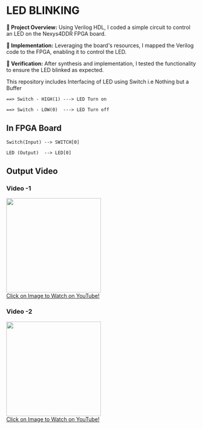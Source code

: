 # LED BLINKING

**🔹 Project Overview:** Using Verilog HDL, I coded a simple circuit to control an LED on the Nexys4DDR FPGA board.

**🔹 Implementation:** Leveraging the board's resources, I mapped the Verilog code to the FPGA, enabling it to control the LED.

**🔹 Verification:** After synthesis and implementation, I tested the functionality to ensure the LED blinked as expected.

  This repository includes Interfacing of LED using Switch i.e Nothing but a Buffer
  
    ==> Switch - HIGH(1) ---> LED Turn on
    
    ==> Switch - LOW(0)  ---> LED Turn off

##  In FPGA Board
    Switch(Input) --> SWITCH[0]
    
    LED (Output)  --> LED[0]
## Output Video

### Video -1

<a href="https://www.youtube.com/watch?v=hKq9fSghCZ4">
    <img width="250" src="https://img.youtube.com/vi/hKq9fSghCZ4/0.jpg">
    </br>Click on Image to Watch on YouTube!
</a>


### Video -2

<a href="https://www.youtube.com/watch?v=yJYYwtVQyPQ">
    <img width="250" src="https://img.youtube.com/vi/yJYYwtVQyPQ/0.jpg">
    </br>Click on Image to Watch on YouTube!
</a>

